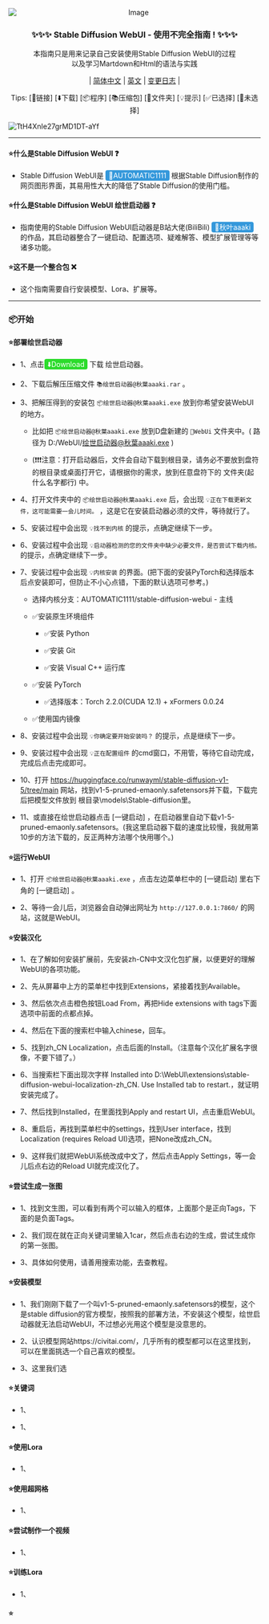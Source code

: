 <p align="center">
<img src="https://cdn-uploads.huggingface.co/production/uploads/65ea1c7c88cb0da4669a18bf/fbz7IrfN9l7O92urnepX5.jpeg" alt="Image" style="display: block; margin: auto;" />
</p>

<h3 align="center">✨✨✨ Stable Diffusion WebUI - 使用不完全指南 ! ✨✨✨</h3>

<p align="center">本指南只是用来记录自己安装使用Stable Diffusion WebUI的过程<br>
以及学习Martdown和Html的语法与实践</p>

<div align="center">
  
| [简体中文](https://github.com/StrangeJoe2613/Stable_Diffusion_WebUI_Incomplete_Guide) | [英文](https://github.com/StrangeJoe2613/Stable_Diffusion_WebUI_Incomplete_Guide/blob/main/README.en_US.md) | [变更日志]() |
</div>

<p align="center">
Tips:
<a>[🔗链接]</a> <a>[⬇️下载]</a> <a>[📦程序]</a> <a>[📚压缩包]</a> <a>[📁文件夹]</a> <a>[💡提示]</a> <a>[✅已选择]</a> <a>[🔳未选择]</a>
</p>

![TtH4XnIe27grMD1DT-aYf](https://github.com/StrangeJoe2613/Stable_Diffusion_WebUI_Incomplete_Guide/assets/107075016/869afb2f-8cbb-4a32-b8fc-be449aa50225)

---

#### ⭐什么是Stable Diffusion WebUI ❓
 - Stable Diffusion WebUI是 <a href="https://github.com/AUTOMATIC1111/stable-diffusion-webui" style="background-color: #3498db; color: #ffffff; padding: 2px 6px; text-decoration: none; border-radius: 4px;">🔗AUTOMATIC1111</a> 根据Stable Diffusion制作的网页图形界面，其易用性大大的降低了Stable Diffusion的使用门槛。

#### ⭐什么是Stable Diffusion WebUI 绘世启动器 ❓
 - 指南使用的Stable Diffusion WebUI启动器是B站大佬(BiliBili) <a href="https://space.bilibili.com/12566101" style="background-color: #3498db; color: #ffffff; padding: 2px 6px; text-decoration: none; border-radius: 4px;">🔗秋叶aaaki</a> 的作品，其启动器整合了一键启动、配置选项、疑难解答、模型扩展管理等等诸多功能。

#### ⭐这不是一个整合包 ❌
 - 这个指南需要自行安装模型、Lora、扩展等。

---


### 📦开始

#### ⭐部署绘世启动器

 - 1、点击<a href="https://github.com/StrangeJoe2613/Stable_Diffusion_WebUI_Incomplete_Guide/raw/main/%E7%BB%98%E4%B8%96%E5%90%AF%E5%8A%A8%E5%99%A8@%E7%A7%8B%E8%91%89aaaki.rar" style="background-color: #2CDC2C; color: #ffffff; padding: 2px 6px; text-decoration: none; border-radius: 4px;">⬇️Download</a> 下载 绘世启动器。 

 - 2、下载后解压压缩文件 `📚绘世启动器@秋葉aaaki.rar` 。
 
 - 3、把解压得到的安装包 `📦绘世启动器@秋葉aaaki.exe` 放到你希望安装WebUI的地方。
   
     - 比如把 `📦绘世启动器@秋葉aaaki.exe` 放到D盘新建的 `📁WebUi` 文件夹中。( 路径为 D:/WebUI/绘世启动器@秋葉aaaki.exe )
       
     - (❗❗❗注意：打开启动器后，文件会自动下载到根目录，请务必不要放到盘符的根目录或桌面打开它，请根据你的需求，放到任意盘符下的 文件夹(起什么名字都行) 中。
       
 - 4、打开文件夹中的 `📦绘世启动器@秋葉aaaki.exe` 后，会出现 `💡正在下载更新文件，这可能需要一会儿时间。` ，这是它在安装启动器必须的文件，等待就行了。
 
 - 5、安装过程中会出现 `💡找不到内核` 的提示，点确定继续下一步。
 
 - 6、安装过程中会出现 `💡启动器检测的您的文件夹中缺少必要文件，是否尝试下载内核。` 的提示，点确定继续下一步。
 
 - 7、安装过程中会出现 `💡内核安装` 的界面。(把下面的安装PyTorch和选择版本后点安装即可，但防止不小心点错，下面的默认选项可参考。)
   
     - 选择内核分支：AUTOMATIC1111/stable-diffusion-webui - 主线
       
     - ✅安装原生环境组件
       
       - ✅安装 Python
         
       - ✅安装 Git
         
       - ✅安装 Visual C++ 运行库
         
     - ✅安装 PyTorch
       
       - ✅选择版本：Torch 2.2.0(CUDA 12.1) + xFormers 0.0.24
         
     - ✅使用国内镜像
       
 - 8、安装过程中会出现 `💡你确定要开始安装吗？` 的提示，点是继续下一步。
 
 - 9、安装过程中会出现 `💡正在配置组件` 的cmd窗口，不用管，等待它自动完成，完成后点击完成即可。

 - 10、打开 https://huggingface.co/runwayml/stable-diffusion-v1-5/tree/main 网站，找到v1-5-pruned-emaonly.safetensors并下载，下载完后把模型文件放到 根目录\models\Stable-diffusion里。

 - 11、或直接在绘世启动器点击 [一键启动] ，在启动器里自动下载v1-5-pruned-emaonly.safetensors。(我这里启动器下载的速度比较慢，我就用第10步的方法下载的，反正两种方法哪个快用哪个。)


#### ⭐运行WebUI

 - 1、打开 `📦绘世启动器@秋葉aaaki.exe` ，点击左边菜单栏中的 [一键启动] 里右下角的 [一键启动] 。

 - 2、等待一会儿后，浏览器会自动弹出网址为 `http://127.0.0.1:7860/` 的网站，这就是WebUI。

#### ⭐安装汉化

 - 1、在了解如何安装扩展前，先安装zh-CN中文汉化包扩展，以便更好的理解WebUI的各项功能。

 - 2、先从屏幕中上方的菜单栏中找到Extensions，紧接着找到Available。

 - 3、然后依次点击橙色按钮Load From，再把Hide extensions with tags下面选项中前面的点都点掉。

 - 4、然后在下面的搜索栏中输入chinese，回车。

 - 5、找到zh_CN Localization，点击后面的Install。（注意每个汉化扩展名字很像，不要下错了。）

 - 6、当搜索栏下面出现次字样 Installed into D:\WebUI\extensions\stable-diffusion-webui-localization-zh_CN. Use Installed tab to restart.，就证明安装完成了。

 - 7、然后找到Installed，在里面找到Apply and restart UI，点击重启WebUI。

 - 8、重启后，再找到菜单栏中的settings，找到User interface，找到Localization  (requires Reload UI)选项，把None改成zh_CN。

 - 9、这样我们就把WebUI系统改成中文了，然后点击Apply Settings，等一会儿后点右边的Reload UI就完成汉化了。

#### ⭐尝试生成一张图

 - 1、找到文生图，可以看到有两个可以输入的框体，上面那个是正向Tags，下面的是负面Tags。

 - 2、我们现在就在正向关键词里输入1car，然后点击右边的生成，尝试生成你的第一张图。

 - 3、具体如何使用，请善用搜索功能，去查教程。

#### ⭐安装模型

 - 1、我们刚刚下载了一个叫v1-5-pruned-emaonly.safetensors的模型，这个是stable diffusion的官方模型，按照我的部署方法，不安装这个模型，绘世启动器就无法启动WebUI，不过想必光用这个模型是没意思的。

 - 2、认识模型网站https://civitai.com/，几乎所有的模型都可以在这里找到，可以在里面挑选一个自己喜欢的模型。

 - 3、这里我们选

#### ⭐关键词

 - 1、



 - 1、

#### ⭐使用Lora

 - 1、

#### ⭐使用超网格

 - 1、

#### ⭐尝试制作一个视频

 - 1、

#### ⭐训练Lora

 - 1、

#### ⭐
